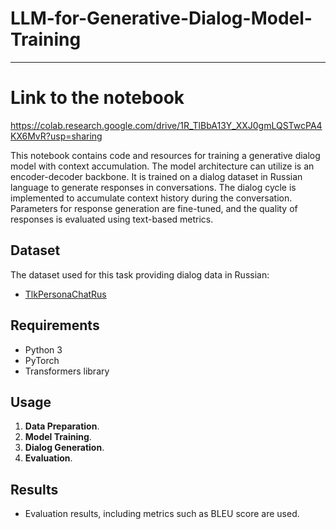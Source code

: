 # LLM-for-Generative-Dialog-Model-Training

_____

# Link to the notebook
https://colab.research.google.com/drive/1R_TlBbA13Y_XXJ0gmLQSTwcPA4KX6MvR?usp=sharing


This notebook contains code and resources for training a generative dialog model with context accumulation. The model architecture can utilize is an encoder-decoder backbone. It is trained on a dialog dataset in Russian language to generate responses in conversations. The dialog cycle is implemented to accumulate context history during the conversation. Parameters for response generation are fine-tuned, and the quality of responses is evaluated using text-based metrics.

## Dataset
The dataset used for this task providing dialog data in Russian:
- [TlkPersonaChatRus](https://tlk.s3.yandex.net/dataset/TlkPersonaChatRus.zip)
  
## Requirements
- Python 3
- PyTorch
- Transformers library
  
## Usage
1. **Data Preparation**.
2. **Model Training**.
3. **Dialog Generation**.
4. **Evaluation**.
## Results
- Evaluation results, including metrics such as BLEU score are used.
